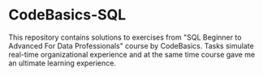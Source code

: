 # CodeBasics-SQL
This repository contains solutions to exercises from "SQL Beginner to Advanced For Data Professionals" course by CodeBasics. 
Tasks simulate real-time organizational experience and at the same time course gave me an ultimate learning experience.
